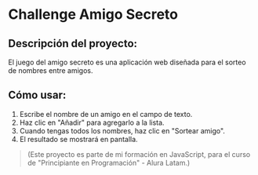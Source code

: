 <h1> Challenge Amigo Secreto</h1>

## Descripción del proyecto:
El juego del amigo secreto es una aplicación web diseñada para el sorteo de nombres entre amigos.

## Cómo usar:
1. Escribe el nombre de un amigo en el campo de texto.
2. Haz clic en "Añadir" para agregarlo a la lista.
3. Cuando tengas todos los nombres, haz clic en "Sortear amigo".
4. El resultado se mostrará en pantalla.

   

> (Este proyecto es parte de mi formación en JavaScript, para el curso de "Principiante en Programación" - Alura Latam.)

